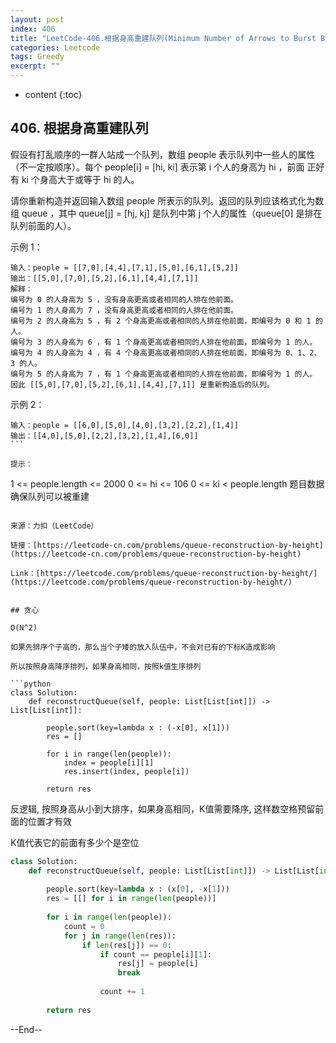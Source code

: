 ```yaml
---
layout: post
index: 406
title: "LeetCode-406.根据身高重建队列(Minimum Number of Arrows to Burst Balloons)"
categories: Leetcode
tags: Greedy
excerpt: ""
---
```


* content
{:toc}

## 406. 根据身高重建队列

假设有打乱顺序的一群人站成一个队列，数组 people 表示队列中一些人的属性（不一定按顺序）。每个 people[i] = [hi, ki] 表示第 i 个人的身高为 hi ，前面 正好 有 ki 个身高大于或等于 hi 的人。

请你重新构造并返回输入数组 people 所表示的队列。返回的队列应该格式化为数组 queue ，其中 queue[j] = [hj, kj] 是队列中第 j 个人的属性（queue[0] 是排在队列前面的人）。

示例 1：

```
输入：people = [[7,0],[4,4],[7,1],[5,0],[6,1],[5,2]]
输出：[[5,0],[7,0],[5,2],[6,1],[4,4],[7,1]]
解释：
编号为 0 的人身高为 5 ，没有身高更高或者相同的人排在他前面。
编号为 1 的人身高为 7 ，没有身高更高或者相同的人排在他前面。
编号为 2 的人身高为 5 ，有 2 个身高更高或者相同的人排在他前面，即编号为 0 和 1 的人。
编号为 3 的人身高为 6 ，有 1 个身高更高或者相同的人排在他前面，即编号为 1 的人。
编号为 4 的人身高为 4 ，有 4 个身高更高或者相同的人排在他前面，即编号为 0、1、2、3 的人。
编号为 5 的人身高为 7 ，有 1 个身高更高或者相同的人排在他前面，即编号为 1 的人。
因此 [[5,0],[7,0],[5,2],[6,1],[4,4],[7,1]] 是重新构造后的队列。
```

示例 2：

```
输入：people = [[6,0],[5,0],[4,0],[3,2],[2,2],[1,4]]
输出：[[4,0],[5,0],[2,2],[3,2],[1,4],[6,0]]
``` 

提示：

```
1 <= people.length <= 2000
0 <= hi <= 106
0 <= ki < people.length
题目数据确保队列可以被重建
```

来源：力扣（LeetCode）

链接：[https://leetcode-cn.com/problems/queue-reconstruction-by-height](https://leetcode-cn.com/problems/queue-reconstruction-by-height)

Link：[https://leetcode.com/problems/queue-reconstruction-by-height/](https://leetcode.com/problems/queue-reconstruction-by-height/)


## 贪心

O(N^2)

如果先排序个子高的，那么当个子矮的放入队伍中，不会对已有的下标K造成影响

所以按照身高降序排列，如果身高相同，按照k值生序排列

```python
class Solution:
    def reconstructQueue(self, people: List[List[int]]) -> List[List[int]]:
        
        people.sort(key=lambda x : (-x[0], x[1]))
        res = []
        
        for i in range(len(people)):
            index = people[i][1]
            res.insert(index, people[i])
                
        return res
```

反逻辑, 按照身高从小到大排序，如果身高相同，K值需要降序, 这样数空格预留前面的位置才有效

K值代表它的前面有多少个是空位

```python
class Solution:
    def reconstructQueue(self, people: List[List[int]]) -> List[List[int]]:
        
        people.sort(key=lambda x : (x[0], -x[1]))
        res = [[] for i in range(len(people))]
        
        for i in range(len(people)):
            count = 0
            for j in range(len(res)):
                if len(res[j]) == 0:
                    if count == people[i][1]:
                        res[j] = people[i]
                        break    
                        
                    count += 1
                
        return res
```

--End--


